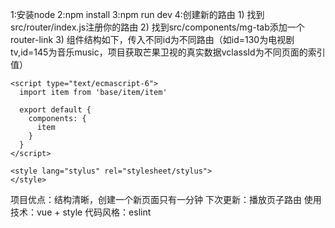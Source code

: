 1:安装node
2:npm install
3:npm run dev
4:创建新的路由
    1) 找到src/router/index.js注册你的路由
    2) 找到src/components/mg-tab添加一个router-link
    3) 组件结构如下，传入不同id为不同路由（如id=130为电视剧tv,id=145为音乐music，项目获取芒果卫视的真实数据vclassId为不同页面的索引值）
    <template>
      <item :id="130"></item>
    </template>

    <script type="text/ecmascript-6">
      import item from 'base/item/item'

      export default {
        components: {
          item
        }
      }
    </script>

    <style lang="stylus" rel="stylesheet/stylus">
    </style>

项目优点：结构清晰，创建一个新页面只有一分钟
下次更新：播放页子路由
使用技术：vue + style
代码风格：eslint
